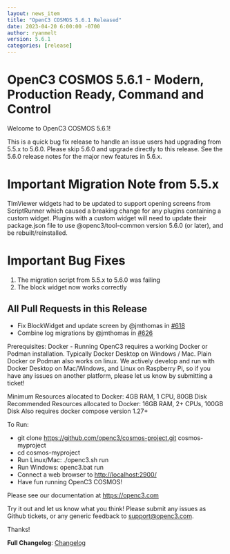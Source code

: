 ```yaml
---
layout: news_item
title: "OpenC3 COSMOS 5.6.1 Released"
date: 2023-04-20 6:00:00 -0700
author: ryanmelt
version: 5.6.1
categories: [release]
---
```


# OpenC3 COSMOS 5.6.1 - Modern, Production Ready, Command and Control

Welcome to OpenC3 COSMOS 5.6.1!

This is a quick bug fix release to handle an issue users had upgrading from 5.5.x to 5.6.0.  Please skip 5.6.0 and upgrade directly to this release.  See the 5.6.0 release notes for the major new features in 5.6.x.

# Important Migration Note from 5.5.x

TlmViewer widgets had to be updated to support opening screens from ScriptRunner which caused a breaking change for any plugins containing a custom widget.   Plugins with a custom widget will need to update their package.json file to use @openc3/tool-common version 5.6.0 (or later), and be rebuilt/reinstalled.

# Important Bug Fixes
1. The migration script from 5.5.x to 5.6.0 was failing
2. The block widget now works correctly

## All Pull Requests in this Release
* Fix BlockWidget and update screen by @jmthomas in [#618](https://github.com/OpenC3/cosmos/pull/618)
* Combine log migrations by @jmthomas in [#626](https://github.com/OpenC3/cosmos/pull/626)

Prerequisites:
Docker - Running OpenC3 requires a working Docker or Podman installation. Typically Docker Desktop on Windows / Mac. Plain Docker or Podman also works on linux. We actively develop and run with Docker Desktop on Mac/Windows, and Linux on Raspberry Pi, so if you have any issues on another platform, please let us know by submitting a ticket!

Minimum Resources allocated to Docker: 4GB RAM, 1 CPU, 80GB Disk
Recommended Resources allocated to Docker: 16GB RAM, 2+ CPUs, 100GB Disk
Also requires docker compose version 1.27+

To Run:
* git clone https://github.com/openc3/cosmos-project.git cosmos-myproject
* cd cosmos-myproject
* Run Linux/Mac: ./openc3.sh run
* Run Windows: openc3.bat run
* Connect a web browser to [http://localhost:2900/](http://localhost:2900/)
* Have fun running OpenC3 COSMOS!

Please see our documentation at https://openc3.com

Try it out and let us know what you think! Please submit any issues as Github tickets, or any generic feedback to [support@openc3.com](mailto:support@openc3.com).

Thanks!

**Full Changelog**: [Changelog](https://github.com/OpenC3/cosmos/compare/v5.6.0...v5.6.1)

